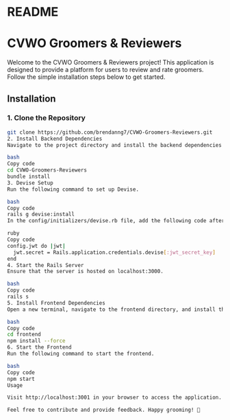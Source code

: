 # README

# CVWO Groomers & Reviewers

Welcome to the CVWO Groomers & Reviewers project! This application is designed to provide a platform for users to review and rate groomers. Follow the simple installation steps below to get started.

## Installation

### 1. Clone the Repository

```bash
git clone https://github.com/brendanng7/CVWO-Groomers-Reviewers.git
2. Install Backend Dependencies
Navigate to the project directory and install the backend dependencies using Bundler.

bash
Copy code
cd CVWO-Groomers-Reviewers
bundle install
3. Devise Setup
Run the following command to set up Devise.

bash
Copy code
rails g devise:install
In the config/initializers/devise.rb file, add the following code after running rails g devise:install:

ruby
Copy code
config.jwt do |jwt|
  jwt.secret = Rails.application.credentials.devise[:jwt_secret_key]
end
4. Start the Rails Server
Ensure that the server is hosted on localhost:3000.

bash
Copy code
rails s
5. Install Frontend Dependencies
Open a new terminal, navigate to the frontend directory, and install the frontend dependencies.

bash
Copy code
cd frontend
npm install --force
6. Start the Frontend
Run the following command to start the frontend.

bash
Copy code
npm start
Usage

Visit http://localhost:3001 in your browser to access the application. Explore and enjoy the features of CVWO Groomers & Reviewers!

Feel free to contribute and provide feedback. Happy grooming! 🐾
